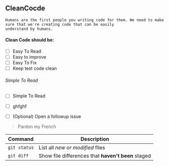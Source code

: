 ## CleanCocde

```
Humans are the first people you writing code for them. We need to make sure that we're creating code that can be easily 
understand by humans. 
```

#### Clean Code should be:

- [ ] Easy To Read
- [ ] Easy to improve
- [ ] Easy To Fix
- [ ] Keep test code clean

###### Simple To Read



- [ ] Simple To Read
- [ ] ghfghf


- [ ] \(Optional) Open a followup issue

> Pardon my French

| Command | Description |
| --- | --- |
| `git status` | List all *new or modified* files |
| `git diff` | Show file differences that **haven't been** staged |
